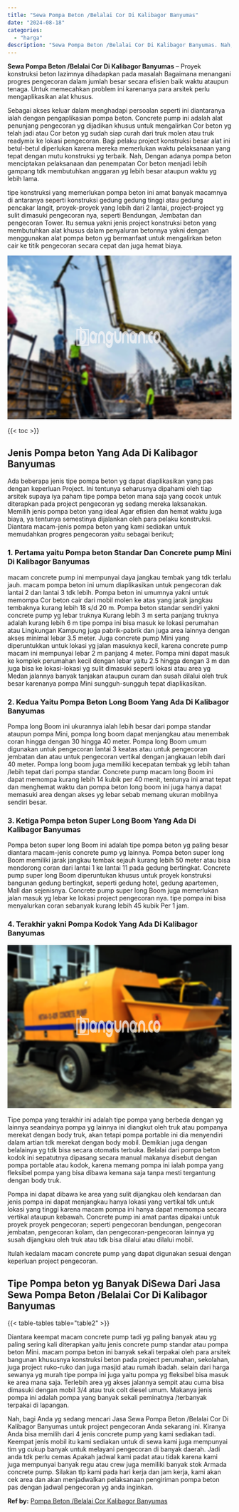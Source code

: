 ```yaml
---
title: "Sewa Pompa Beton /Belalai Cor Di Kalibagor Banyumas"
date: "2024-08-18"
categories: 
  - "harga"
description: "Sewa Pompa Beton /Belalai Cor Di Kalibagor Banyumas. Nah, bagi Anda yg sedang mencari Jasa Sewa Pompa Beton /Belalai Cor Di Kalibagor Banyumas untuk project..."
---
```


**Sewa Pompa Beton /Belalai Cor Di Kalibagor Banyumas** – Proyek konstruksi beton lazimnya dihadapkan pada masalah Bagaimana menangani progres pengecoran dalam jumlah besar secara efisien baik waktu ataupun tenaga. Untuk memecahkan problem ini karenanya para arsitek perlu mengaplikasikan alat khusus.

Sebagai akses keluar dalam menghadapi persoalan seperti ini diantaranya ialah dengan pengaplikasian pompa beton. Concrete pump ini adalah alat penunjang pengecoran yg dijadikan khusus untuk mengalirkan Cor beton yg telah jadi atau Cor beton yg sudah siap curah dari truk molen atau truk readymix ke lokasi pengecoran. Bagi pelaku project konstruksi besar alat ini betul-betul diperlukan karena mereka memerlukan waktu pelaksanaan yang tepat dengan mutu konstruksi yg terbaik. Nah, Dengan adanya pompa beton menciptakan pelaksanaan dan penempatan Cor beton menjadi lebih gampang tdk membutuhkan anggaran yg lebih besar ataupun waktu yg lebih lama.

tipe konstruksi yang memerlukan pompa beton ini amat banyak macamnya di antaranya seperti konstruksi gedung gedung tinggi atau gedung pencakar langit, proyek-proyek yang lebih dari 2 lantai, project-project yg sulit dimasuki pengecoran nya, seperti Bendungan, Jembatan dan pengecoran Tower. Itu semua yakni jenis project konstruksi beton yang membutuhkan alat khusus dalam penyaluran betonnya yakni dengan menggunakan alat pompa beton yg bermanfaat untuk mengalirkan beton cair ke titik pengecoran secara cepat dan juga hemat biaya.

![Sewa Pompa Beton /Belalai Cor Di Kalibagor Banyumas](/images/sewa-concrete-pump-35.png)

{{< toc >}}

## Jenis Pompa beton Yang Ada Di Kalibagor Banyumas

Ada beberapa jenis tipe pompa beton yg dapat diaplikasikan yang pas dengan keperluan Project. Ini tentunya seharusnya dipahami oleh tiap arsitek supaya iya paham tipe pompa beton mana saja yang cocok untuk diterapkan pada project pengecoran yg sedang mereka laksanakan. Memilih jenis pompa beton yang ideal Agar efisien dan hemat waktu juga biaya, ya tentunya semestinya dijalankan oleh para pelaku konstruksi. Diantara macam-jenis pompa beton yang kami sediakan untuk memudahkan progres pengecoran yaitu sebagai berikut;

### 1\. Pertama yaitu Pompa beton Standar Dan Concrete pump Mini Di Kalibagor Banyumas

macam concrete pump ini mempunyai daya jangkau tembak yang tdk terlalu jauh. macam pompa beton ini umum diaplikasikan untuk pengecoran dak lantai 2 dan lantai 3 tdk lebih. Pompa beton ini umumnya yakni untuk memompa Cor beton cair dari mobil molen ke atas yang jarak jangkau tembaknya kurang lebih 18 s/d 20 m. Pompa beton standar sendiri yakni concrete pump yg lebar truknya Kurang lebih 3 m serta panjang truknya adalah kurang lebih 6 m tipe pompa ini bisa masuk ke lokasi perumahan atau Lingkungan Kampung juga pabrik-pabrik dan juga area lainnya dengan akses minimal lebar 3.5 meter. Juga concrete pump Mini yang diperuntukkan untuk lokasi yg jalan masuknya kecil, karena concrete pump macam ini mempunyai lebar 2 m panjang 4 meter. Pompa mini dapat masuk ke komplek perumahan kecil dengan lebar yaitu 2.5 hingga dengan 3 m dan juga bisa ke lokasi-lokasi yg sulit dimasuki seperti lokasi atau area yg Medan jalannya banyak tanjakan ataupun curam dan susah dilalui oleh truk besar karenanya pompa Mini sungguh-sungguh tepat diaplikasikan.

### 2\. Kedua Yaitu Pompa Beton Long Boom Yang Ada Di Kalibagor Banyumas

Pompa long Boom ini ukurannya ialah lebih besar dari pompa standar ataupun pompa Mini, pompa long boom dapat menjangkau atau menembak coran hingga dengan 30 hingga 40 meter. Pompa long Boom umum digunakan untuk pengecoran lantai 3 keatas atau untuk pengecoran jembatan dan atau untuk pengecoran vertikal dengan jangkauan lebih dari 40 meter. Pompa long boom juga memiliki kecepatan tembak yg lebih tahan /lebih tepat dari pompa standar. Concrete pump macam long Boom ini dapat memompa kurang lebih 14 kubik per 40 menit, tentunya ini amat tepat dan menghemat waktu dan pompa beton long boom ini juga hanya dapat memasuki area dengan akses yg lebar sebab memang ukuran mobilnya sendiri besar.

### 3\. Ketiga Pompa beton Super Long Boom Yang Ada Di Kalibagor Banyumas

Pompa beton super long Boom ini adalah tipe pompa beton yg paling besar diantara macam-jenis concrete pump yg lainnya. Pompa beton super long Boom memiliki jarak jangkau tembak sejauh kurang lebih 50 meter atau bisa mendorong coran dari lantai 1 ke lantai 11 pada gedung bertingkat. Concrete pump super long Boom diperuntukan khusus untuk proyek konstruksi bangunan gedung bertingkat, seperti gedung hotel, gedung apartemen, Mall dan sejenisnya. Concrete pump super long Boom juga memerlukan jalan masuk yg lebar ke lokasi project pengecoran nya. tipe pompa ini bisa menyalurkan coran sebanyak kurang lebih 45 kubik Per 1 jam.

### 4\. Terakhir yakni Pompa Kodok Yang Ada Di Kalibagor Banyumas

![Sewa Pompa Beton /Belalai Cor Di Kalibagor Banyumas](/images/sewa-concrete-pump-08.png)

Tipe pompa yang terakhir ini adalah tipe pompa yang berbeda dengan yg lainnya seandainya pompa yg lainnya ini diangkut oleh truk atau pompanya merekat dengan body truk, akan tetapi pompa portable ini dia menyendiri dalam artian tdk merekat dengan body mobil. Demikian juga dengan belalainya yg tdk bisa secara otomatis terbuka. Belalai dari pompa beton kodok ini sepatutnya dipasang secara manual makanya disebut dengan pompa portable atau kodok, karena memang pompa ini ialah pompa yang fleksibel pompa yang bisa dibawa kemana saja tanpa mesti tergantung dengan body truk.

Pompa ini dapat dibawa ke area yang sulit dijangkau oleh kendaraan dan jenis pompa ini dapat menjangkau hanya lokasi yang vertikal tdk untuk lokasi yang tinggi karena macam pompa ini hanya dapat memompa secara vertikal ataupun kebawah. Concrete pump ini amat pantas dipakai untuk proyek proyek pengecoran; seperti pengecoran bendungan, pengecoran jembatan, pengecoran kolam, dan pengecoran-pengecoran lainnya yg susah dijangkau oleh truk atau tdk bisa dilalui atau dilalui mobil.

Itulah kedalam macam concrete pump yang dapat digunakan sesuai dengan keperluan project pengecoran.

## Tipe Pompa beton yg Banyak DiSewa Dari Jasa Sewa Pompa Beton /Belalai Cor Di Kalibagor Banyumas

{{< table-tables table="table2" >}}

Diantara keempat macam concrete pump tadi yg paling banyak atau yg paling sering kali diterapkan yaitu jenis concrete pump standar atau pompa beton Mini. macam pompa beton ini banyak sekali terpakai oleh para arsitek bangunan khususnya konstruksi beton pada project perumahan, sekolahan, juga project ruko-ruko dan juga masjid atau rumah ibadah. selain dari harga sewanya yg murah tipe pompa ini juga yaitu pompa yg fleksibel bisa masuk ke area mana saja. Terlebih area yg akses jalannya sempit atau cuma bisa dimasuki dengan mobil 3/4 atau truk colt diesel umum. Makanya jenis pompa ini adalah pompa yang banyak sekali peminatnya /terbanyak terpakai di lapangan.

Nah, bagi Anda yg sedang mencari Jasa Sewa Pompa Beton /Belalai Cor Di Kalibagor Banyumas untuk project pengecoran Anda sekarang ini. Kiranya Anda bisa memilih dari 4 jenis concrete pump yang kami sediakan tadi. Keempat jenis mobil itu kami sediakan untuk di sewa kami juga mempunyai tim yg cukup banyak untuk melayani pengecoran di banyak daerah. Jadi anda tdk perlu cemas Apakah jadwal kami padat atau tidak karena kami juga mempunyai banyak regu atau crew juga memiliki banyak stok Armada concrete pump. Silakan tlp kami pada hari kerja dan jam kerja, kami akan cek area dan akan menjadwalkan pelaksanaan pengiriman pompa beton pas dengan jadwal pengecoran yg anda inginkan.

**Ref by:** [Pompa Beton /Belalai Cor Kalibagor Banyumas](https://id.wikipedia.org/wiki/Pompa)
